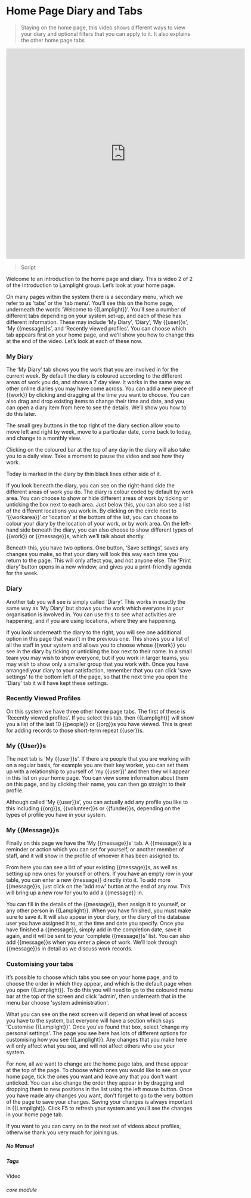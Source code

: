 # Home Page Diary and Tabs

> Staying on the home page, this video shows different ways to view your diary and optional filters that you can apply to it. It also explains the other home page tabs

<iframe width="640" height="564" src="https://player.vimeo.com/video/281952413" frameborder="0" allowFullScreen mozallowfullscreen webkitAllowFullScreen></iframe>


> Script

Welcome to an introduction to the home page and diary. This is video 2 of 2 of the Introduction to Lamplight group.
Let’s look at your home page.

On many pages within the system there is a secondary menu, which we refer to as ‘tabs’ or the ‘tab menu’. You’ll see this on the home page, underneath the words ‘Welcome to {{Lamplight}}’. You’ll see a number of different tabs depending on your system set-up, and each of these has different information.  These may include ‘My Diary’, ‘Diary’, ‘My {{user}}s’, ‘My {{message}}s’, and ‘Recently viewed profiles’.  You can choose which tab appears first on your home page, and we’ll show you how to change this at the end of the video.
Let’s look at each of these now.

### My Diary

The ‘My Diary’ tab shows you the work that you are involved in for the current week. By default the diary is coloured according to the different areas of work you do, and shows a 7 day view.  It works in the same way as other online diaries you may have come across.  You can add a new piece of {{work}} by clicking and dragging at the time you want to choose. You can also drag and drop existing items to change their time and date, and you can open a diary item from here to see the details.  We’ll show you how to do this later.

The small grey buttons in the top right of the diary section allow you to move left and right by week, move to a particular date, come back to today, and change to a monthly view.  

Clicking on the coloured bar at the top of any day in the diary will also take you to a daily view.  Take a moment to pause the video and see how they work.  

Today is marked in the diary by thin black lines either side of it.

If you look beneath the diary, you can see on the right-hand side the different areas of work you do.  The diary is colour coded by default by work area. You can choose to show or hide different areas of work by ticking or unticking the box next to each area.  Just below this, you can also see a list of the different locations you work in.  By clicking on the circle next to ‘{{workarea}}’ or ‘location’ at the bottom of the list, you can choose to colour your diary by the location of your work, or by work area.
On the left-hand side beneath the diary, you can also choose to show different types of {{work}} or {{message}}s, which we’ll talk about shortly.  

Beneath this, you have two options.  One button, ‘Save settings’, saves any changes you make, so that your diary will look this way each time you return to the page.  This will only affect you, and not anyone else.  The ‘Print diary’ button opens in a new window, and gives you a print-friendly agenda for the week.

### Diary

Another tab you will see is simply called ‘Diary’.  This works in exactly the same way as ‘My Diary’ but shows you the work which everyone in your organisation is involved in.  You can use this to see what activities are happening, and if you are using locations, where they are happening.

If you look underneath the diary to the right, you will see one additional option in this page that wasn’t in the previous one.  This shows you a list of all the staff in your system and allows you to choose whose {{work}} you see in the diary by ticking or unticking the box next to their name.  In a small team you may wish to show everyone, but if you work in larger teams, you may wish to show only a smaller group that you work with.  Once you have arranged your diary to your satisfaction, remember that you can click 'save settings' to the bottom left of the page, so that the next time you open the ‘Diary’ tab it will have kept these settings.

### Recently Viewed Profiles

On this system we have three other home page tabs.  The first of these is ‘Recently viewed profiles’.  If you select this tab, then {{Lamplight}} will show you a list of the last 10 {{people}} or {{org}}s you have viewed.  This is great for adding records to those short-term repeat {{user}}s.

### My {{User}}s

The next tab is 'My {{user}}s'.  If there are people that you are working with on a regular basis, for example you are their key worker, you can set them up with a relationship to yourself of 'my {{user}}' and then they will appear in this list on your home page.  You can view some information about them on this page, and by clicking their name, you can then go straight to their profile.

Although called ‘My {{user}}s’, you can actually add any profile you like to this including {{org}}s, {{volunteer}}s or {{funder}}s, depending on the types of profile you have in your system.

### My {{Message}}s

Finally on this page we have the 'My {{message}}s' tab.  A {{message}} is a reminder or action which you can set for yourself, or another member of staff, and it will show in the profile of whoever it has been assigned to.

From here you can see a list of your existing {{message}}s, as well as setting up new ones for yourself or others. If you have an empty row in your table, you can enter a new {message}} directly into it. To add more {{message}}s, just click on the 'add row' button at the end of any row.  This will bring up a new row for you to add a {{message}} in.

You can fill in the details of the {{message}}, then assign it to yourself, or any other person in {{Lamplight}}.  When you have finished, you must make sure to save it.  It will also appear in your diary, or the diary of the database user you have assigned it to, at the time and date you specify.  Once you have finished a {{message}}, simply add in the completion date, save it again, and it will be sent to your 'complete {{message}}s' list.  You can also add {{message}}s when you enter a piece of work.  We’ll look through {{message}}s in detail as we discuss work records.

### Customising your tabs

It’s possible to choose which tabs you see on your home page, and to choose the order in which they appear, and which is the default page when you open {{Lamplight}}. To do this you will need to go to the coloured menu bar at the top of the screen and click 'admin', then underneath that in the menu bar choose 'system administration'. 

What you can see on the next screen will depend on what level of access you have to the system, but everyone will have a section which says 'Customise {{Lamplight}}'.  Once you've found that box, select 'change my personal settings'.  The page you see here has lots of different options for customising how you see {{Lamplight}}.  Any changes that you make here will only affect what you see, and will not affect others who use your system.  

For now, all we want to change are the home page tabs, and these appear at the top of the page.  To choose which ones you would like to see on your home page, tick the ones you want and leave any that you don't want unticked.  You can also change the order they appear in by dragging and dropping them to new positions in the list using the left mouse button.  Once you have made any changes you want, don't forget to go to the very bottom of the page to save your changes.  Saving your changes is always important in {{Lamplight}}. Click F5 to refresh your system and you’ll see the changes in your home page tab.


If you want to you can carry on to the next set of videos about profiles, otherwise thank you very much for joining us.


##### No Manual

##### Tags
Video

###### core module
